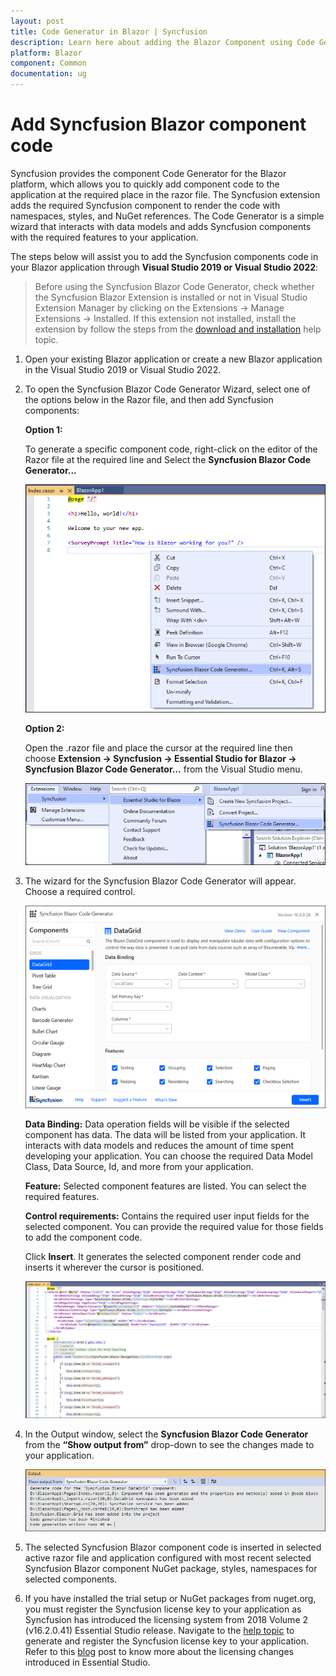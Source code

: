 ```yaml
---
layout: post
title: Code Generator in Blazor | Syncfusion
description: Learn here about adding the Blazor Component using Code Generator of Syncfusion Blazor Extension for Visual Studio.
platform: Blazor
component: Common
documentation: ug
---
```


# Add Syncfusion Blazor component code

Syncfusion provides the component Code Generator for the Blazor platform, which allows you to quickly add component code to the application at the required place in the razor file. The Syncfusion extension adds the required Syncfusion component to render the code with namespaces, styles, and NuGet references. The Code Generator is a simple wizard that interacts with data models and adds Syncfusion components with the required features to your application.

The steps below will assist you to add the Syncfusion components code in your Blazor application through **Visual Studio 2019 or Visual Studio 2022**:

> Before using the Syncfusion Blazor Code Generator, check whether the Syncfusion Blazor Extension is installed or not in Visual Studio Extension Manager by clicking on the Extensions -> Manage Extensions -> Installed. If this extension not installed, install the extension by follow the steps from the [download and installation](download-and-installation) help topic.

1. Open your existing Blazor application or create a new Blazor application in the Visual Studio 2019 or Visual Studio 2022.

2. To open the Syncfusion Blazor Code Generator Wizard, select one of the options below in the Razor file, and then add Syncfusion components:

    **Option 1:**

    To generate a specific component code, right-click on the editor of the Razor file at the required line and Select the **Syncfusion Blazor Code Generator...**

    ![CodeGeneratorCommand](images/Code-Generator-Command.PNG)

    **Option 2:**

    Open the .razor file and place the cursor at the required line then choose **Extension -> Syncfusion -> Essential Studio for Blazor -> Syncfusion Blazor Code Generator…** from the Visual Studio menu.

    ![CodeGeneratorMenu](images/Code-Generator-Menu.PNG)

3. The wizard for the Syncfusion Blazor Code Generator will appear. Choose a required control.

    ![CodeGeneratorWizard](images/Code-Generator-MainWizard.png)

    **Data Binding:** Data operation fields will be visible if the selected component has data. The data will be listed from your application. It interacts with data models and reduces the amount of time spent developing your application. You can choose the required Data Model Class, Data Source, Id, and more from your application.

    **Feature:** Selected component features are listed. You can select the required features.

    **Control requirements:** Contains the required user input fields for the selected component. You can provide the required value for those fields to add the component code.

    Click **Insert**. It generates the selected component render code and inserts it wherever the cursor is positioned.

    ![ComponentRenderCode](images/Code-Generator-ComponentRenderCode.PNG)

4. In the Output window, select the **Syncfusion Blazor Code Generator** from the **“Show output from”** drop-down to see the changes made to your application.

    ![OutputWindow](images/Code-Generator-OutputWindow.PNG)

5. The selected Syncfusion Blazor component code is inserted in selected active razor file and application configured with most recent selected Syncfusion Blazor component NuGet package, styles, namespaces for selected components.

6. If you have installed the trial setup or NuGet packages from nuget.org, you must register the Syncfusion license key to your application as Syncfusion has introduced the licensing system from 2018 Volume 2 (v16.2.0.41) Essential Studio release. Navigate to the [help topic](https://help.syncfusion.com/common/essential-studio/licensing/license-key#how-to-generate-syncfusion-license-key) to generate and register the Syncfusion license key to your application. Refer to this [blog](https://blog.syncfusion.com/post/Whats-New-in-2018-Volume-2-Licensing-Changes-in-the-1620x-Version-of-Essential-Studio.aspx?_ga=2.11237684.1233358434.1587355730-230058891.1567654773) post to know more about the licensing changes introduced in Essential Studio.
